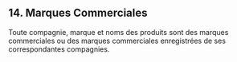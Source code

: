 ## 14. Marques Commerciales
Toute compagnie, marque et noms des produits sont des marques commerciales ou des marques commerciales enregistrées de ses correspondantes compagnies.
